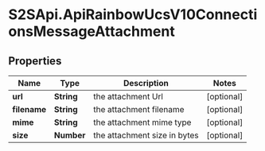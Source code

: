 # S2SApi.ApiRainbowUcsV10ConnectionsMessageAttachment

## Properties

Name | Type | Description | Notes
------------ | ------------- | ------------- | -------------
**url** | **String** | the attachment Url | [optional] 
**filename** | **String** | the attachment filename | [optional] 
**mime** | **String** | the attachment mime type | [optional] 
**size** | **Number** | the attachment size in bytes | [optional] 


